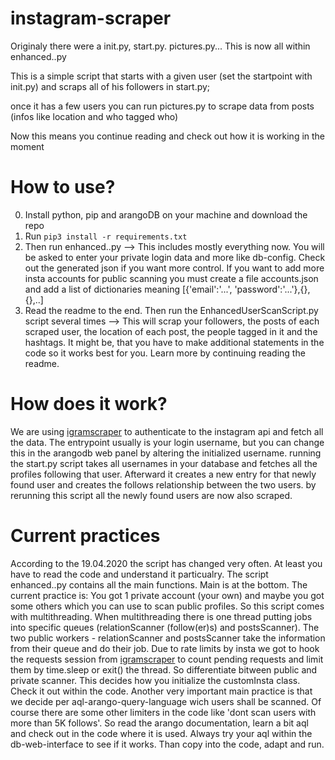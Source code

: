 # instagram-scraper

  
Originaly there were a init.py, start.py. pictures.py... This is now all within enhanced..py 

This is a simple script that starts with a given user (set the startpoint with init.py) and scraps all of his followers in start.py;

once it has a few users you can run pictures.py to scrape data from posts (infos like location and who tagged who)

Now this means you continue reading and check out how it is working in the moment

# How to use?
0. Install python, pip and arangoDB on your machine and download the repo
1. Run ```pip3 install -r requirements.txt```
2. Then run enhanced..py --> This includes mostly everything now. You will be asked to enter your private login data and more like db-config. Check out the generated json if you want more control. If you want to add more insta accounts for public scanning you must create a file accounts.json and add a list of dictionaries meaning [{'email':'...', 'password':'...'},{},{},..]
3. Read the readme to the end. Then run the EnhancedUserScanScript.py script several times --> This will scrap your followers, the posts of each scraped user, the location of each post, the people tagged in it and the hashtags. It might be, that you have to make additional statements in the code so it works best for you. Learn more by continuing reading the readme.

# How does it work?
We are using [igramscraper](https://github.com/realsirjoe/instagram-scraper.git) to authenticate to the instagram api and fetch all the data.
The entrypoint usually is your login username, but you can change this in the arangodb web panel by altering the initialized username.
running the start.py script takes all usernames in your database and fetches all the profiles following that user.
Afterward it creates a new entry for that newly found user and creates the follows relationship between the two users.
by rerunning this script all the newly found users are now also scraped.

# Current practices
According to the 19.04.2020 the script has changed very often. At least you have to read the code and understand it particualry. The script enhanced..py contains all the main functions. Main is at the bottom. The current practice is: You got 1 private account (your own) and maybe you got some others which you can use to scan public profiles. So this script comes with multithreading. When multithreading there is one thread putting jobs into specific queues (relationScanner (follow(er)s) and postsScanner). The two public workers - relationScanner and postsScanner take the information from their queue and do their job. Due to rate limits by insta we got to hook the requests session from [igramscraper](https://github.com/realsirjoe/instagram-scraper.git) to count pending requests and limit them by time.sleep or exit() the thread. So differentiate bitween public and private scanner. This decides how you initialize the customInsta class. Check it out within the code. Another very important main practice is that we decide per aql-arango-query-language wich users shall be scanned. Of course there are some other limiters in the code like 'dont scan users with more than 5K follows'. So read the arango documentation, learn a bit aql and check out in the code where it is used. Always try your aql within the db-web-interface to see if it works. Than copy into the code, adapt and run.
